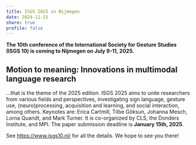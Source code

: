 ```yaml
---
title: ISGS 2025 in Nijmegen
date: 2024-11-15
share: true
profile: false
---
```


**The 10th conference of the International Society for Gesture Studies (ISGS 10) is coming to Nijmegen on July 9-11, 2025.**

<!--more-->

## Motion to meaning: Innovations in multimodal language research

...that is the theme of the 2025 edition. ISGS 2025 aims to unite researchers from various fields and perspectives, investigating sign language, gesture use, (neuro)processing, acquisition and learning, and social interaction, among others. Keynotes are: Erica Cartmill, Tilbe Göksun, Johanna Mesch, Lorna Quandt, and Mark Turner. It is co-organized by CLS, the Donders Institute, and MPI. The paper submission deadline is **January 15th, 2025**.

See https://www.isgs10.nl/ for all the details. We hope to see you there!

